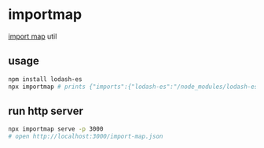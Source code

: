# importmap

[import map](https://github.com/WICG/import-maps) util


## usage
```sh
npm install lodash-es
npx importmap # prints {"imports":{"lodash-es":"/node_modules/lodash-es/lodash.js"}}
```


## run http server
```sh
npx importmap serve -p 3000
# open http://localhost:3000/import-map.json
```
